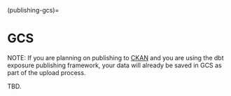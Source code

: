 (publishing-gcs)=

# GCS

NOTE: If you are planning on publishing to [CKAN](publishing-ckan) and you are
using the dbt exposure publishing framework, your data will already be saved in
GCS as part of the upload process.

TBD.
